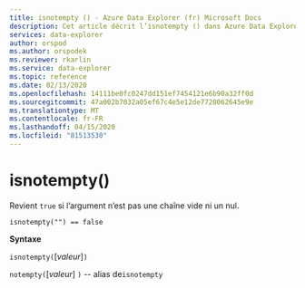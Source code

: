 ```yaml
---
title: isnotempty () - Azure Data Explorer (fr) Microsoft Docs
description: Cet article décrit l’isnotempty () dans Azure Data Explorer.
services: data-explorer
author: orspod
ms.author: orspodek
ms.reviewer: rkarlin
ms.service: data-explorer
ms.topic: reference
ms.date: 02/13/2020
ms.openlocfilehash: 14111be0fc0247dd151ef7454121e6b90a32ff0d
ms.sourcegitcommit: 47a002b7032a05ef67c4e5e12de7720062645e9e
ms.translationtype: MT
ms.contentlocale: fr-FR
ms.lasthandoff: 04/15/2020
ms.locfileid: "81513530"
---
```

# <a name="isnotempty"></a>isnotempty()

Revient `true` si l’argument n’est pas une chaîne vide ni un nul.

```kusto
isnotempty("") == false
```

**Syntaxe**

`isnotempty(`[*valeur*]`)`

`notempty(`[*valeur*] `)` -- alias de`isnotempty`